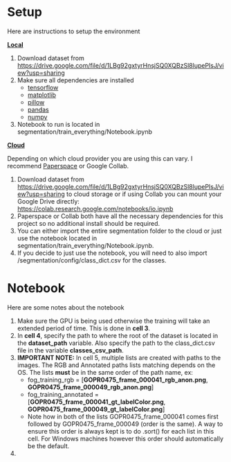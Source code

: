 # Setup
Here are instructions to setup the environment

<ins>**Local** </ins>

1. Download dataset from https://drive.google.com/file/d/1LBg92gxtyrHnsjSQ0XQBzSl8lupePIsJ/view?usp=sharing
2. Make sure all dependencies are installed
	- [tensorflow](https://www.tensorflow.org/install/pip)
	- [matplotlib](https://matplotlib.org/stable/users/installing/index.html)
	- [pillow](https://pypi.org/project/Pillow/)
	- [pandas](https://pypi.org/project/pandas/)
	- [numpy](https://pypi.org/project/numpy/)
3. Notebook to run is located in segmentation/train_everything/Notebook.ipynb

<ins>**Cloud** </ins>

Depending on which cloud provider you are using this can vary. I recommend [Paperspace](https://www.paperspace.com/) or Google Collab. 
1. Download dataset from https://drive.google.com/file/d/1LBg92gxtyrHnsjSQ0XQBzSl8lupePIsJ/view?usp=sharing to cloud storage or if using Collab you can mount your Google Drive directly: https://colab.research.google.com/notebooks/io.ipynb
2. Paperspace or Collab both have all the necessary dependencies for this project so no additional install should be required. 
3. You can either import the entire segmentation folder to the cloud or just use the notebook located in segmentation/train_everything/Notebook.ipynb.
4. If you decide to just use the notebook, you will need to also import /segmentation/config/class_dict.csv for the classes.

# Notebook
Here are some notes about the notebook

1. Make sure the GPU is being used otherwise the training will take an extended period of time. This is done in **cell 3**.
2. In **cell 4**, specify the path to where the root of the dataset is located in the **dataset_path** variable. Also specify the path to the class_dict.csv file in the variable **classes_csv_path**.
3. **IMPORTANT NOTE:** In cell 5, multiple lists are created with paths to the images. The RGB and Annotated paths lists matching depends on the OS. The lists **must** be in the same order of the path name, ex:
	* fog_training_rgb = [**GOPR0475_frame_000041_rgb_anon.png**, **GOPR0475_frame_000049_rgb_anon.png**]
	* fog_training_annotated = [**GOPR0475_frame_000041_gt_labelColor.png**, **GOPR0475_frame_000049_gt_labelColor.png**]
	* Note how in both of the lists GOPR0475_frame_000041 comes first followed by GOPR0475_frame_000049 (order is the same). A way to ensure this order is always kept is to do .sort() for each list in this cell. For Windows machines however this order should automatically be the default. 
4. 
